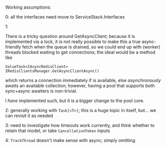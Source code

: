 ﻿Working assumptions:

0: all the interfaces need move to ServiceStack.Interfaces

1:

There is a tricky question around GetAsyncClient; because it is implemented via a lock, it is not really possible
to make this a true async-friendly fetch when the queue is drained, so we could end up with (worker) threads
blocked waiting to get connections; the ideal would be a method like

    ValueTask<IAsyncRedisClient> IRedisClientsManager.GetAsyncClientAsync()

which returns a connection immediately if is available, else *asynchronously* awaits an available collection;
however, having a pool that supports both sync+async awaiters is non-trivial.

I *have* implemented such, but it is a bigger change to the pool core.

2: generally working with `Task[<T>]`; this is a huge topic in itself, but... we can revisit it as needed

3: need to investigate how timeouts work currently, and think whether to retain that model, or take
`CancellationToken` inputs

4: `TrackThread` doesn't make sense with async; simply omitting